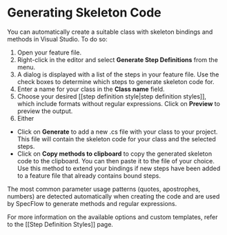 # Generating Skeleton Code

You can automatically create a suitable class with skeleton bindings and methods in Visual Studio. To do so:

1. Open your feature file.
1. Right-click in the editor and select **Generate Step Definitions** from the menu. 
1. A dialog is displayed with a list of the steps in your feature file. Use the check boxes to determine which steps to generate skeleton code for.
1. Enter a name for your class in the **Class name** field.
1. Choose your desired [[step definition style|step definition styles]], which include formats without regular expressions. Click on **Preview** to preview the output.
1. Either  
  * Click on **Generate** to add a new .cs file with your class to your project. This file will contain the skeleton code for your class and the selected steps.  
  * Click on **Copy methods to clipboard** to copy the generated skeleton code to the clipboard. You can then paste it to the file of your choice. Use this method to extend your bindings if new steps have been added to a feature file that already contains bound steps.

The most common parameter usage patterns (quotes, apostrophes, numbers) are detected automatically when creating the code and are used by SpecFlow to generate methods and regular expressions. 

For more information on the available options and custom templates, refer to the [[Step Definition Styles]] page.
